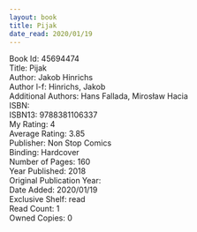 ```yaml
---
layout: book
title: Pijak
date_read: 2020/01/19
---
```


Book Id: 45694474<br />
Title: Pijak<br />
Author: Jakob Hinrichs<br />
Author l-f: Hinrichs, Jakob<br />
Additional Authors: Hans Fallada, Mirosław Hacia<br />
ISBN: <br />
ISBN13: 9788381106337<br />
My Rating: 4<br />
Average Rating: 3.85<br />
Publisher: Non Stop Comics<br />
Binding: Hardcover<br />
Number of Pages: 160<br />
Year Published: 2018<br />
Original Publication Year: <br />
Date Added: 2020/01/19<br />
Exclusive Shelf: read<br />
Read Count: 1<br />
Owned Copies: 0<br />

